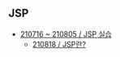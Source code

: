 ## JSP
- [210716 ~ 210805 / JSP 실습](https://github.com/swanstoz/TIL/tree/master/JSP)
  - [210818 / JSP란?](https://github.com/kimsojung1121/TIL/blob/master/JSP/doc/jsp.md)
